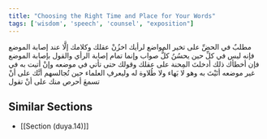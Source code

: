 ```yaml
---
title: "Choosing the Right Time and Place for Your Words"
tags: ['wisdom', 'speech', 'counsel', "exposition"]
---
```


 مطلبٌ في الحضِّ على تخير المواضع لرأيك اخزُنْ عقلك وكلامك إلَّا عند إصابة الموضع فإنه ليس في كلِّ حين يحسُنُ كلُّ صواب وإنما تمام إصابة الرأي والقول بإصابة الموضع فإن أخطأك ذلك أدخلتَ المِحنة على عقلك وقولك حتى تأتي في موضعه وإنْ أتيت به في غير موضعه أتَيْتَ به وهو لا بَهاء ولا طُلاوة له  وليعرفِ العلماء حين تُجالسهم أنَّك على أنْ تسمعَ أحرص منك على أنْ تقول

## Similar Sections
- [[Section (duya.14)]]
